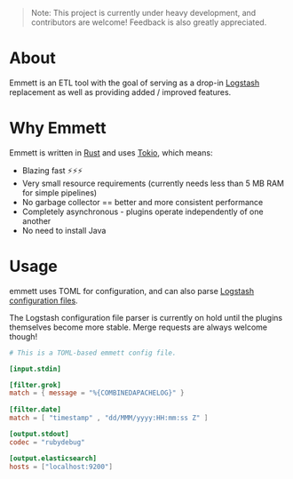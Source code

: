 > Note: This project is currently under heavy development, and contributors are welcome! Feedback is also greatly appreciated.

# About

Emmett is an ETL tool with the goal of serving as a drop-in [Logstash](https://www.elastic.co/products/logstash) replacement as well as
providing added / improved features.

# Why Emmett

Emmett is written in [Rust](https://www.rust-lang.org/) and uses [Tokio](https://tokio.rs/), which means:

- Blazing fast ⚡⚡⚡
- Very small resource requirements (currently needs less than 5 MB RAM for simple pipelines)
- No garbage collector == better and more consistent performance
- Completely asynchronous - plugins operate independently of one another
- No need to install Java

# Usage

emmett uses TOML for configuration, and can also parse [Logstash configuration files](https://www.elastic.co/guide/en/logstash/7.0/configuration-file-structure.html).

The Logstash configuration file parser is currently on hold until the plugins themselves become more stable.
Merge requests are always welcome though!

```toml
# This is a TOML-based emmett config file.

[input.stdin]

[filter.grok]
match = { message = "%{COMBINEDAPACHELOG}" }
    
[filter.date]
match = [ "timestamp" , "dd/MMM/yyyy:HH:mm:ss Z" ]	

[output.stdout]
codec = "rubydebug"

[output.elasticsearch]
hosts = ["localhost:9200"]
```
